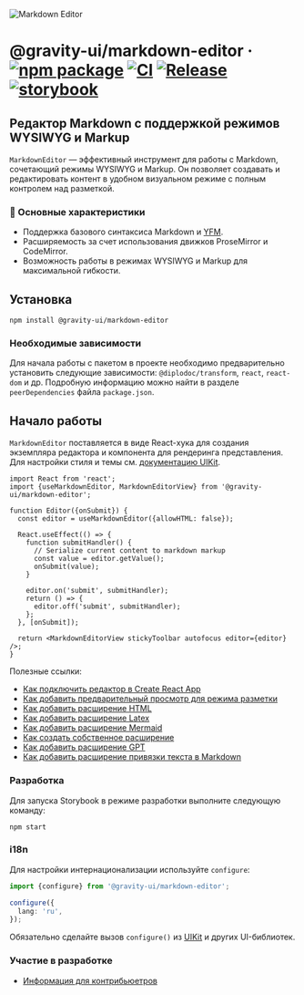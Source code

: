 ![Markdown Editor](https://github.com/user-attachments/assets/0b4e5f65-54cf-475f-9c68-557a4e9edb46)

# @gravity-ui/markdown-editor &middot; [![npm package](https://img.shields.io/npm/v/@gravity-ui/markdown-editor)](https://www.npmjs.com/package/@gravity-ui/markdown-editor) [![CI](https://img.shields.io/github/actions/workflow/status/gravity-ui/markdown-editor/ci.yml?branch=main&label=CI)](https://github.com/gravity-ui/markdown-editor/actions/workflows/ci.yml?query=branch:main) [![Release](https://img.shields.io/github/actions/workflow/status/gravity-ui/markdown-editor/release.yml?branch=main&label=Release)](https://github.com/gravity-ui/markdown-editor/actions/workflows/release.yml?query=branch:main) [![storybook](https://img.shields.io/badge/Storybook-deployed-ff4685)](https://preview.gravity-ui.com/md-editor/)

## Редактор Markdown с поддержкой режимов WYSIWYG и Markup

`MarkdownEditor` — эффективный инструмент для работы с Markdown, сочетающий режимы WYSIWYG и Markup. Он позволяет создавать и редактировать контент в удобном визуальном режиме с полным контролем над разметкой.

### 🔧 Основные характеристики

- Поддержка базового синтаксиса Markdown и [YFM](https://ydocs.tech).
- Расширяемость за счет использования движков ProseMirror и CodeMirror.
- Возможность работы в режимах WYSIWYG и Markup для максимальной гибкости.

## Установка

```shell
npm install @gravity-ui/markdown-editor
```

### Необходимые зависимости

Для начала работы с пакетом в проекте необходимо предварительно установить следующие зависимости: `@diplodoc/transform`, `react`, `react-dom` и др. Подробную информацию можно найти в разделе `peerDependencies` файла `package.json`.

## Начало работы

`MarkdownEditor` поставляется в виде React-хука для создания экземпляра редактора и компонента для рендеринга представления.
Для настройки стиля и темы см. [документацию UIKit](https://github.com/gravity-ui/uikit?tab=readme-ov-file#styles).

```tsx
import React from 'react';
import {useMarkdownEditor, MarkdownEditorView} from '@gravity-ui/markdown-editor';

function Editor({onSubmit}) {
  const editor = useMarkdownEditor({allowHTML: false});

  React.useEffect(() => {
    function submitHandler() {
      // Serialize current content to markdown markup
      const value = editor.getValue();
      onSubmit(value);
    }

    editor.on('submit', submitHandler);
    return () => {
      editor.off('submit', submitHandler);
    };
  }, [onSubmit]);

  return <MarkdownEditorView stickyToolbar autofocus editor={editor} />;
}
```

Полезные ссылки:

- [Как подключить редактор в Create React App](https://preview.gravity-ui.com/md-editor/?path=/docs/docs-getting-started-create-react-app--docs)
- [Как добавить предварительный просмотр для режима разметки](https://preview.gravity-ui.com/md-editor/?path=/docs/docs-getting-started-preview--docs)
- [Как добавить расширение HTML](https://preview.gravity-ui.com/md-editor/?path=/docs/docs-extensions-html-block--docs)
- [Как добавить расширение Latex](https://preview.gravity-ui.com/md-editor/?path=/docs/docs-extensions-latex-extension--docs)
- [Как добавить расширение Mermaid](https://preview.gravity-ui.com/md-editor/?path=/docs/docs-extensions-mermaid-extension--docs)
- [Как создать собственное расширение](https://preview.gravity-ui.com/md-editor/?path=/docs/docs-develop-extension-creation--docs)
- [Как добавить расширение GPT](https://preview.gravity-ui.com/md-editor/?path=/docs/docs-extensions-gpt--docs)
- [Как добавить расширение привязки текста в Markdown](https://preview.gravity-ui.com/md-editor/?path=/docs/docs-develop-extension-with-popup--docs)

### Разработка

Для запуска Storybook в режиме разработки выполните следующую команду:

```shell
npm start
```

### i18n

Для настройки интернационализации используйте `configure`:

```typescript
import {configure} from '@gravity-ui/markdown-editor';

configure({
  lang: 'ru',
});
```

Обязательно сделайте вызов `configure()` из [UIKit](https://github.com/gravity-ui/uikit?tab=readme-ov-file#i18n) и других UI-библиотек.

### Участие в разработке

- [Информация для контрибьюетров](https://preview.gravity-ui.com/md-editor/?path=/docs/docs-contributing--docs)
